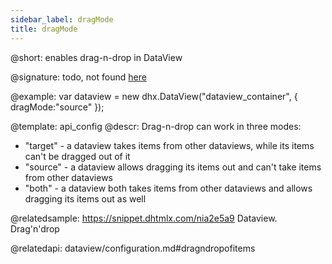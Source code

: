 ```yaml
---
sidebar_label: dragMode
title: dragMode
---          
```


@short: enables drag-n-drop in DataView

@signature: todo, not found [here](https://cdn.dhtmlx.com/suite/pro/edge/types/ts-list/sources/types.d.ts)

@example: 
var dataview = new dhx.DataView("dataview_container", { 
    dragMode:"source"
});


@template:	api_config
@descr: 
Drag-n-drop can work in three modes:

- "target" - a dataview takes items from other dataviews, while its items can't be dragged out of it
- "source" - a dataview allows dragging its items out and can't take items from other dataviews
- "both" - a dataview both takes items from other dataviews and allows dragging its items out as well

@relatedsample:
https://snippet.dhtmlx.com/nia2e5a9	Dataview. Drag'n'drop

@relatedapi:
dataview/configuration.md#dragndropofitems